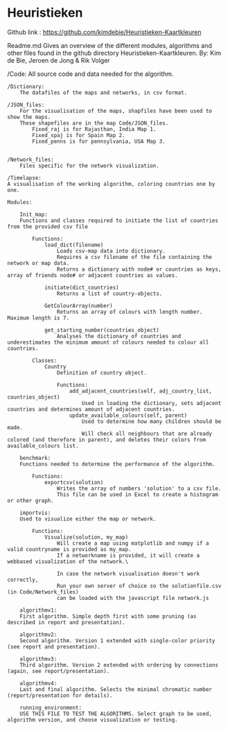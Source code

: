 # Heuristieken

Github link : https://github.com/kimdebie/Heuristieken-Kaartkleuren

Readme.md
Gives an overview of the different modules, algorithms and other files found in the github directory Heuristieken-Kaartkleuren.
By: Kim de Bie, Jeroen de Jong & Rik Volger

/Code:
All source code and data needed for the algorithm.

	/Dictionary:
		The datafiles of the maps and networks, in csv format.

	/JSON_files:
		For the visualisation of the maps, shapfiles have been used to show the maps.
		These shapefiles are in the map Code/JSON_files.
			Fixed_raj is for Rajasthan, India Map 1.
			Fixed_spaj is for Spain Map 2.
			Fixed_penns is for pennsylvania, USA Map 3.


	/Network_files:
		Files specific for the network visualization.

	/Timelapse:
	A visualisation of the working algorithm, coloring countries one by one.

	Modules:

		Init_map:
		Functions and classes required to initiate the list of countries from the provided csv file

			Functions:
				load_dict(filename)
					Loads csv-map data into dictionary.
					Requires a csv filename of the file containing the network or map data.
					Returns a dictionary with node# or countries as keys, array of friends node# or adjacent countries as values.

				initiate(dict_countries)
					Returns a list of country-objects.

				GetColourArray(number)
					Returns an array of colours with length number. Maximum length is 7.

				get_starting_number(countries_object)
					Analyses the dictionary of countries and underestimates the minimum amount of colours needed to colour all countries.

			Classes:
				Country
					Definition of country object.

					Functions:
						add_adjacent_countries(self, adj_country_list, countries_object)
							Used in loading the dictionary, sets adjacent countries and determines amount of adjacent countries.
						update_available_colours(self, parent)
							Used to determine how many children should be made.
							Will check all neighbours that are already colored (and therefore in parent), and deletes their colors from available_colours list.

		benchmark:
		Functions needed to determine the performance of the algorithm.

			Functions:
				exportcsv(solution)
					Writes the array of numbers 'solution' to a csv file.
					This file can be used in Excel to create a histogram or other graph.

		importvis:
		Used to visualize either the map or network.

			Functions:
				Visualize(solution, my_map)
					Will create a map using matplotlib and numpy if a valid countryname is provided as my_map.
					If a networkname is provided, it will create a webbased visualization of the network.\

					In case the network visualisation doesn't work correctly,
					Run your own server of choice so the solutionfile.csv (in Code/Network_files)
					can be loaded with the javascript file network.js

		algorithmv1:
		First algorithm. Simple depth first with some pruning (as described in report and presentation).

		algorithmv2:
		Second algorithm. Version 1 extended with single-color priority (see report and presentation).

		algorithmv3:
		Third algorithm. Version 2 extended with ordering by connections (again, see report/presentation).

		algorithmv4:
		Last and final algorithm. Selects the minimal chromatic number (report/presentation for details).

		running_environment:
		USE THIS FILE TO TEST THE ALGORITHMS. Select graph to be used, algorithm version, and choose visualization or testing.
